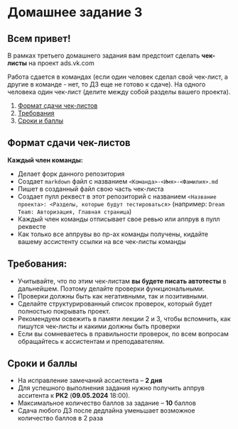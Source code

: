 # Домашнее задание 3 <!-- omit from toc -->

## Всем привет! <!-- omit from toc -->

В рамках третьего домашнего задания вам предстоит сделать **чек-листы** на проект ads.vk.com

Работа сдается в командах (если один человек сделал свой чек-лист, а другие в команде - нет, то ДЗ еще не готово к сдаче). 
На одного человека один чек-лист (делите между собой разделы вашего проекта).

1. [Формат сдачи чек-листов](#формат-сдачи-чек-листов)
2. [Требования](#требования)
3. [Сроки и баллы](#сроки-и-баллы)

## Формат сдачи чек-листов <!-- omit from toc -->

**Каждый член команды:**
- Делает форк данного репозитория
- Создает `markdown` файл с названием `<Команда>-<Имя>-<Фамилия>.md`
- Пишет в созданный файл свою часть чек-листа  
- Создает пулл реквест в этот репозиторий с названием `<Название проекта>: <Разделы, которые будут тестироваться>` (например: `Dream Team: Авторизация, Главная страница`)
- Каждый член команды отписывает свое ревью или аппрув в пулл реквесте
- Как только все аппрувы во пр-ах команды получены, кидайте вашему ассистенту ссылки на все чек-листы команды

## Требования: <!-- omit from toc -->
 - Учитывайте, что по этим чек-листам **вы будете писать автотесты** в дальнейшем. Поэтому делайте проверки функциональными.
 - Проверки должны быть как негативными, так и позитивными.
 - Сделайте структурированный список проверок, который будет полностью покрывать проект.
 - Рекомендуем освежить в памяти лекции 2 и 3, чтобы вспомнить, как пишутся чек-листы и какими должны быть проверки
 - Если вы сомневаетесь в правильности проверок, по всем вопросам обращайтесь к ассистентам и преподавателям.


## Сроки и баллы <!-- omit from toc -->
- На исправление замечаний ассистента – **2 дня**
- Для успешного выполнения задания нужно получить аппрув асситента к **РК2** (**09.05.2024** 18:00).
- Максимальное количество баллов за задание – **10** баллов
- Сдача любого ДЗ после дедлайна уменьшает возможное количество баллов в 2 раза
